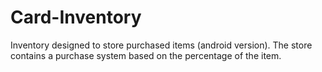 # Card-Inventory
Inventory designed to store purchased items (android version).
The store contains a purchase system based on the percentage of the item.
